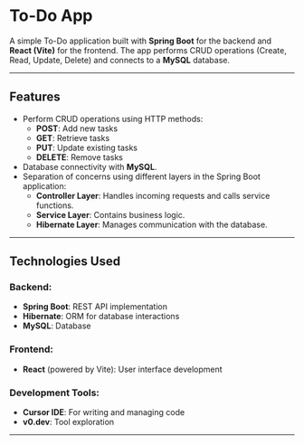 # To-Do App  

A simple To-Do application built with **Spring Boot** for the backend and **React (Vite)** for the frontend. The app performs CRUD operations (Create, Read, Update, Delete) and connects to a **MySQL** database.  

---

## Features  
- Perform CRUD operations using HTTP methods:
  - **POST**: Add new tasks  
  - **GET**: Retrieve tasks  
  - **PUT**: Update existing tasks  
  - **DELETE**: Remove tasks  
- Database connectivity with **MySQL**.  
- Separation of concerns using different layers in the Spring Boot application:  
  - **Controller Layer**: Handles incoming requests and calls service functions.  
  - **Service Layer**: Contains business logic.  
  - **Hibernate Layer**: Manages communication with the database.  

---

## Technologies Used  
### Backend:  
- **Spring Boot**: REST API implementation  
- **Hibernate**: ORM for database interactions  
- **MySQL**: Database  

### Frontend:  
- **React** (powered by Vite): User interface development  

### Development Tools:  
- **Cursor IDE**: For writing and managing code  
- **v0.dev**: Tool exploration  

---
